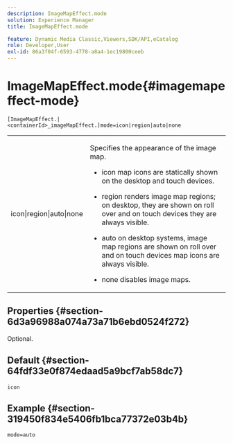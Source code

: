 ```yaml
---
description: ImageMapEffect.mode
solution: Experience Manager
title: ImageMapEffect.mode

feature: Dynamic Media Classic,Viewers,SDK/API,eCatalog
role: Developer,User
exl-id: 86a3f04f-6593-4778-a8a4-1ec19800ceeb
---
```

# ImageMapEffect.mode{#imagemapeffect-mode}

 `[ImageMapEffect.|<containerId>_imageMapEffect.]mode=icon|region|auto|none`

<table id="table_4A3D7D66D76A403199303155318D0DE1"> 
 <tbody> 
  <tr> 
   <td colname="col1"> <p> <span class="codeph"> icon|region|auto|none </span> </p> </td> 
   <td colname="col2"> <p>Specifies the appearance of the image map. </p> <p> 
     <ul id="ul_DDA49C152718486E853213E6FC2182B2"> 
      <li id="li_18F86AB4D2F544319CCDF7BE376ABA53"> <p> <span class="codeph"> icon </span> map icons are statically shown on the desktop and touch devices. </p> </li> 
      <li id="li_F8832681CDD6456E9147A37C99BAFFED"> <p> <span class="codeph"> region </span> renders image map regions; on desktop, they are shown on roll over and on touch devices they are always visible. </p> </li> 
      <li id="li_9F7DD686E8104AEB944505363F433C0F"> <p> <span class="codeph"> auto </span> on desktop systems, image map regions are shown on roll over and on touch devices map icons are always visible. </p> </li> 
      <li id="li_7CB644F3A029480293B46F44FF8D03B6"> <p> <span class="codeph"> none </span> disables image maps. </p> </li> 
     </ul> </p> </td> 
  </tr> 
 </tbody> 
</table>

## Properties {#section-6d3a96988a074a73a71b6ebd0524f272}

Optional.

## Default {#section-64fdf33e0f874edaad5a9bcf7ab58dc7}

`icon`

## Example {#section-319450f834e5406fb1bca77372e03b4b}

`mode=auto`
